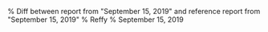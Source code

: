 % Diff between report from "September 15, 2019" and reference report from "September 15, 2019"
% Reffy
% September 15, 2019

